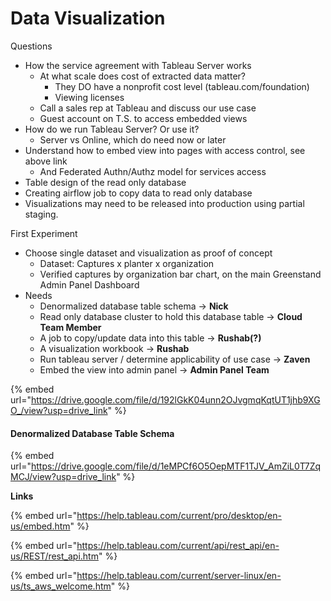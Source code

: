 # Data Visualization

Questions

* How the service agreement with Tableau Server works
  * At what scale does cost of extracted data matter?
    * They DO have a nonprofit cost level (tableau.com/foundation)
    * Viewing licenses
  * Call a sales rep at Tableau and discuss our use case
  * Guest account on T.S. to access embedded views
* How do we run Tableau Server?  Or use it?
  * Server vs Online, which do need now or later
* Understand how to embed view into pages with access control, see above link
  * And Federated Authn/Authz model for services access
* Table design of the read only database
* Creating airflow job to copy data to read only database
* Visualizations may need to be released into production using partial staging.

First Experiment

* Choose single dataset and visualization as proof of concept
  * Dataset: Captures x planter x organization&#x20;
  * Verified captures by organization bar chart, on the main Greenstand Admin Panel Dashboard
* Needs
  * Denormalized database table schema -> **Nick**
  * Read only database cluster to hold this database table -> **Cloud Team Member**
  * A job to copy/update data into this table -> **Rushab(?)**
  * A visualization workbook -> **Rushab**
  * Run tableau server / determine applicability of use case -> **Zaven**
  * Embed the view into admin panel -> **Admin Panel Team**

{% embed url="https://drive.google.com/file/d/192lGkK04unn2OJvgmqKqtUT1jhb9XGO_/view?usp=drive_link" %}

#### Denormalized Database Table Schema

{% embed url="https://drive.google.com/file/d/1eMPCf6O5OepMTF1TJV_AmZiL0T7ZqMCJ/view?usp=drive_link" %}

**Links**



{% embed url="https://help.tableau.com/current/pro/desktop/en-us/embed.htm" %}

{% embed url="https://help.tableau.com/current/api/rest_api/en-us/REST/rest_api.htm" %}

{% embed url="https://help.tableau.com/current/server-linux/en-us/ts_aws_welcome.htm" %}
